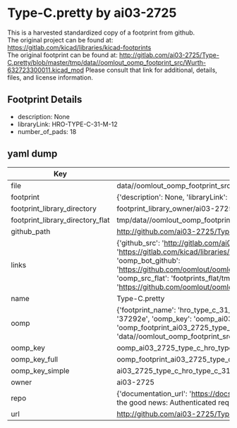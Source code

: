 # Type-C.pretty by ai03-2725  
This is a harvested standardized copy of a footprint from github.  
The original project can be found at:  
https://gitlab.com/kicad/libraries/kicad-footprints  
The original footprint can be found at:
http://gitlab.com/ai03-2725/Type-C.pretty/blob/master/tmp/data//oomlout_oomp_footprint_src/Wurth-632723300011.kicad_mod
Please consult that link for additional, details, files, and license information.  
## Footprint Details
* description: None  
* libraryLink: HRO-TYPE-C-31-M-12  
* number_of_pads: 18  
## yaml dump  
| Key | Value |  
| --- | --- |  
| file | data//oomlout_oomp_footprint_src/Type-C.pretty/HRO-TYPE-C-31-M-12.kicad_mod |  
| footprint | {'description': None, 'libraryLink': 'HRO-TYPE-C-31-M-12', 'number_of_pads': 18} |  
| footprint_library_directory | footprint_library_owner/ai03-2725_Type-C.pretty |  
| footprint_library_directory_flat | tmp/data//oomlout_oomp_footprint_src/footprints_flat/ai03_2725_type_c_hro_type_c_31_m_12/working |  
| github_path | http://github.com/ai03-2725/Type-C.pretty/blob/master/tmp/data//oomlout_oomp_footprint_src/HRO-TYPE-C-31-M-12.kicad_mod |  
| links | {'github_src': 'http://gitlab.com/ai03-2725/Type-C.pretty/blob/master/tmp/data//oomlout_oomp_footprint_src/Wurth-632723300011.kicad_mod', 'github_src_repo': 'https://gitlab.com/kicad/libraries/kicad-footprints', 'oomp_bot': 'tmp/data//oomlout_oomp_footprint_src/footprints/ai03_2725_type_c_hro_type_c_31_m_12/working', 'oomp_bot_github': 'https://github.com/oomlout/oomlout_oomp_footprint_bot/tree/main/tmp/data//oomlout_oomp_footprint_src/footprints/ai03_2725_type_c_hro_type_c_31_m_12/working', 'oomp_src_flat': 'footprints_flat/tmp/data//oomlout_oomp_footprint_src/footprints_flat/ai03_2725_type_c_hro_type_c_31_m_12/working', 'oomp_src_flat_github': 'https://github.com/oomlout/oomlout_oomp_footprint_src/tree/main/tmp/data//oomlout_oomp_footprint_src/footprints_flat/ai03_2725_type_c_hro_type_c_31_m_12/working'} |  
| name | Type-C.pretty |  
| oomp | {'footprint_name': 'hro_type_c_31_m_12', 'library_name': 'type_c', 'md5': '37292eabfd633468ec73c4ab1aeba3ca', 'md5_10': '37292eabfd', 'md5_5': '37292', 'md5_6': '37292e', 'oomp_key': 'oomp_ai03_2725_type_c_hro_type_c_31_m_12', 'oomp_key_extra': 'oomp_footprint_ai03_2725_type_c_hro_type_c_31_m_12', 'oomp_key_full': 'oomp_footprint_ai03_2725_type_c_hro_type_c_31_m_12_37292e', 'oomp_key_simple': 'ai03_2725_type_c_hro_type_c_31_m_12', 'original_filename': 'data//oomlout_oomp_footprint_src/Type-C.pretty/HRO-TYPE-C-31-M-12.kicad_mod', 'owner_name': 'ai03_2725'} |  
| oomp_key | oomp_ai03_2725_type_c_hro_type_c_31_m_12 |  
| oomp_key_full | oomp_footprint_ai03_2725_type_c_hro_type_c_31_m_12 |  
| oomp_key_simple | ai03_2725_type_c_hro_type_c_31_m_12 |  
| owner | ai03-2725 |  
| repo | {'documentation_url': 'https://docs.github.com/rest/overview/resources-in-the-rest-api#rate-limiting', 'message': "API rate limit exceeded for 84.66.142.224. (But here's the good news: Authenticated requests get a higher rate limit. Check out the documentation for more details.)"} |  
| url | http://github.com/ai03-2725/Type-C.pretty |  

